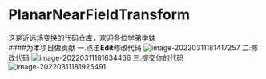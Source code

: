 # PlanarNearFieldTransform
这是近远场变换的代码仓库，欢迎各位学弟学妹  
####为本项目做贡献
一.点击**Edit**修改代码
![image-20220311181417257](https://user-images.githubusercontent.com/61956659/157849089-564a11ab-3109-4eb4-8dfe-4860e8436e91.png)
二.修改代码
![image-20220311181634466](https://user-images.githubusercontent.com/61956659/157849192-aeb54d48-6cd1-4029-9e8b-f2f83cbd0600.png)
三.提交你的代码
![image-20220311181925491](https://user-images.githubusercontent.com/61956659/157849239-d249f9ee-5cf9-4256-9e1f-2afbb27f1d6f.png)
